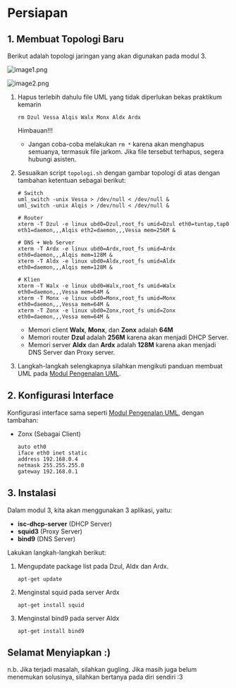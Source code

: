 # Persiapan

## 1. Membuat Topologi Baru

Berikut adalah topologi jaringan yang akan digunakan pada modul 3.

![image1.png](https://github.com/aldonesia/ModulJarkomInformatikaITTS/blob/modul-3/img/image1.png?raw=true)

![image2.png](https://github.com/aldonesia/ModulJarkomInformatikaITTS/blob/modul-3/img/image2.png?raw=true)

1. Hapus terlebih dahulu file UML yang tidak diperlukan bekas praktikum kemarin

   ```
   rm Dzul Vessa Alqis Walx Monx Aldx Ardx
   ```

   Himbauan!!!

   - Jangan coba-coba melakukan `rm *` karena akan menghapus semuanya, termasuk file jarkom. Jika file tersebut terhapus, segera hubungi asisten.
2. Sesuaikan script `topologi.sh` dengan gambar topologi di atas dengan tambahan ketentuan sebagai berikut:

   ```
   # Switch
   uml_switch -unix Vessa > /dev/null < /dev/null &
   uml_switch -unix Alqis > /dev/null < /dev/null &

   # Router
   xterm -T Dzul -e linux ubd0=Dzul,root_fs umid=Dzul eth0=tuntap,tap0 eth1=daemon,,,Alqis eth2=daemon,,,Vessa mem=256M &

   # DNS + Web Server
   xterm -T Ardx -e linux ubd0=Ardx,root_fs umid=Ardx eth0=daemon,,,Alqis mem=128M &
   xterm -T Aldx -e linux ubd0=Aldx,root_fs umid=Aldx eth0=daemon,,,Alqis mem=128M &

   # Klien
   xterm -T Walx -e linux ubd0=Walx,root_fs umid=Walx eth0=daemon,,,Vessa mem=64M &
   xterm -T Monx -e linux ubd0=Monx,root_fs umid=Monx eth0=daemon,,,Vessa mem=64M &
   xterm -T Zonx -e linux ubd0=Zonx,root_fs umid=Zonx eth0=daemon,,,Vessa mem=64M &
   ```

   - Memori client **Walx**, **Monx**, dan **Zonx** adalah **64M**
   - Memori router **Dzul** adalah **256M** karena akan menjadi DHCP Server.
   - Memori server **Aldx** dan **Ardx** adalah **128M** karena akan menjadi DNS Server dan Proxy server.
3. Langkah-langkah selengkapnya silahkan mengikuti panduan membuat UML pada [Modul Pengenalan UML](https://github.com/aldonesia/ModulJarkomInformatikaITTS/tree/modul-1/modul1.5).

## 2. Konfigurasi Interface

Konfigurasi interface sama seperti [Modul Pengenalan UML](https://github.com/aldonesia/ModulJarkomInformatikaITTS/tree/modul-1/modul1.5), dengan tambahan:

- Zonx (Sebagai Client)

  ```
  auto eth0
  iface eth0 inet static
  address 192.168.0.4
  netmask 255.255.255.0
  gateway 192.168.0.1
  ```

## 3. Instalasi

Dalam modul 3, kita akan menggunakan 3 aplikasi, yaitu:

- **isc-dhcp-server** (DHCP Server)
- **squid3** (Proxy Server)
- **bind9** (DNS Server)

Lakukan langkah-langkah berikut:

1. Mengupdate package list pada Dzul, Aldx dan Ardx.

   ```
   apt-get update
   ```
2. Menginstal squid pada server Ardx

   ```
   apt-get install squid
   ```
3. Menginstal bind9 pada server Aldx

   ```
   apt-get install bind9
   ```

## Selamat Menyiapkan :)

n.b. Jika terjadi masalah, silahkan gugling. Jika masih juga belum menemukan solusinya, silahkan bertanya pada diri sendiri :3
